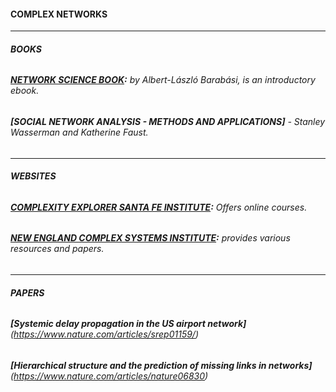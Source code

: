 #### **COMPLEX NETWORKS**

---
###### **BOOKS**

###### **[NETWORK SCIENCE BOOK](http://networksciencebook.com):** by Albert-László Barabási, is an introductory ebook. 
###### **[SOCIAL NETWORK ANALYSIS - METHODS AND APPLICATIONS]** - Stanley Wasserman and Katherine Faust.

---
###### **WEBSITES**
###### **[COMPLEXITY EXPLORER SANTA FE INSTITUTE](https://www.complexityexplorer.org/):** Offers online courses.     
###### **[NEW ENGLAND COMPLEX SYSTEMS INSTITUTE](https://necsi.edu/):** provides various resources and papers.  

---
###### **PAPERS**
###### **[Systemic delay propagation in the US airport network]** (https://www.nature.com/articles/srep01159/)  
###### **[Hierarchical structure and the prediction of missing links in networks]**(https://www.nature.com/articles/nature06830)
